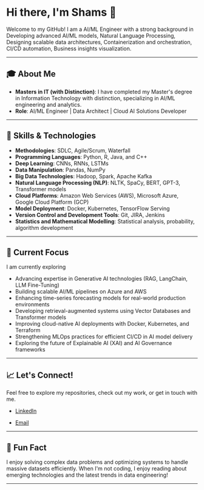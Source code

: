 
# Hi there, I'm Shams 👋

Welcome to my GitHub! I am a AI/ML Engineer with a strong background in Developing advanced AI/ML models, Natural Language Processing, Designing scalable data architectures, Containerization and orchestration, CI/CD automation, Business insights visualization.

---

## 🎓 About Me

- **Masters in IT (with Distinction)**: I have completed my Master's degree in Information Technology with distinction, specializing in AI/ML engineering and analytics.
- **Role**: AI/ML Engineer | Data Architect | Cloud AI Solutions Developer


---

## 🚀 Skills & Technologies

- **Methodologies**: SDLC, Agile/Scrum, Waterfall
- **Programming Languages**: Python, R, Java, and C++
- **Deep Learning**: CNNs, RNNs, LSTMs
- **Data Manipulation**: Pandas, NumPy
- **Big Data Technologies**: Hadoop, Spark, Apache Kafka
- **Natural Language Processing (NLP)**: NLTK, SpaCy, BERT, GPT-3, Transformer models
- **Cloud Platforms**: Amazon Web Services (AWS), Microsoft Azure, Google Cloud Platform (GCP)
- **Model Deployment**: Docker, Kubernetes, TensorFlow Serving
- **Version Control and Development Tools**: Git, JIRA, Jenkins
- **Statistics and Mathematical Modelling**: Statistical analysis, probability, algorithm development 

---

## 🌱 Current Focus

I am currently exploring 
- Advancing expertise in Generative AI technologies (RAG, LangChain, LLM Fine-Tuning)
- Building scalable AI/ML pipelines on Azure and AWS
- Enhancing time-series forecasting models for real-world production environments
- Developing retrieval-augmented systems using Vector Databases and Transformer models
- Improving cloud-native AI deployments with Docker, Kubernetes, and Terraform
- Strengthening MLOps practices for efficient CI/CD in AI model delivery
- Exploring the future of Explainable AI (XAI) and AI Governance frameworks
---

## 📈 Let's Connect!

Feel free to explore my repositories, check out my work, or get in touch with me.

- [LinkedIn](www.linkedin.com/in/shams-tabrez-syed)

- [Email](syedshams9767@gmail.com)

---

## 💬 Fun Fact

I enjoy solving complex data problems and optimizing systems to handle massive datasets efficiently. When I'm not coding, I enjoy reading about emerging technologies and the latest trends in data engineering!

---


<!---
ShamsTabrezSyed/ShamsTabrezSyed is a ✨ special ✨ repository because its `README.md` (this file) appears on your GitHub profile.
You can click the Preview link to take a look at your changes.
--->
